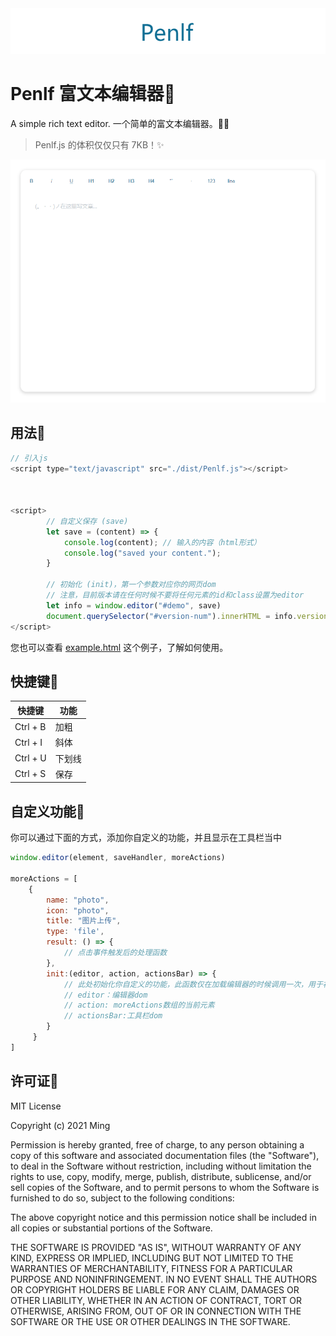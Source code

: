 <div align=center>
<img src="README.assets/image-20210705205358611.png"/>
</div>



  


# Penlf 富文本编辑器📜

  




A simple rich text editor. 一个简单的富文本编辑器。📑📌

> Penlf.js 的体积仅仅只有 7KB！✨

  

  


![image-20210705192319820](README.assets/image-20210705192319820.png)









  




## 用法🔨

```js
// 引入js
<script type="text/javascript" src="./dist/Penlf.js"></script>



<script>
        // 自定义保存 (save)
        let save = (content) => {
            console.log(content); // 输入的内容（html形式）
            console.log("saved your content.");
        }

        // 初始化 (init)，第一个参数对应你的网页dom
        // 注意，目前版本请在任何时候不要将任何元素的id和class设置为editor
        let info = window.editor("#demo", save)
        document.querySelector("#version-num").innerHTML = info.version
</script>
```



您也可以查看 [example.html](./example.html) 这个例子，了解如何使用。







  




## 快捷键🔮

| 快捷键   | 功能   |
| -------- | ------ |
| Ctrl + B | 加粗   |
| Ctrl + I | 斜体   |
| Ctrl + U | 下划线 |
| Ctrl + S | 保存   |











  




## 自定义功能📝

你可以通过下面的方式，添加你自定义的功能，并且显示在工具栏当中

``` js
window.editor(element, saveHandler, moreActions)

moreActions = [
    {
        name: "photo",
        icon: "photo",
        title: "图片上传",
        type: 'file',
        result: () => {
            // 点击事件触发后的处理函数
        },
        init:(editor, action, actionsBar) => {
            // 此处初始化你自定义的功能，此函数仅在加载编辑器的时候调用一次，用于初始化样式和相关内容
            // editor：编辑器dom
            // action: moreActions数组的当前元素
            // actionsBar:工具栏dom
        }
     }
]
```











  




## 许可证🧾

MIT License

Copyright (c) 2021 Ming

Permission is hereby granted, free of charge, to any person obtaining a copy
of this software and associated documentation files (the "Software"), to deal
in the Software without restriction, including without limitation the rights
to use, copy, modify, merge, publish, distribute, sublicense, and/or sell
copies of the Software, and to permit persons to whom the Software is
furnished to do so, subject to the following conditions:

The above copyright notice and this permission notice shall be included in all
copies or substantial portions of the Software.

THE SOFTWARE IS PROVIDED "AS IS", WITHOUT WARRANTY OF ANY KIND, EXPRESS OR
IMPLIED, INCLUDING BUT NOT LIMITED TO THE WARRANTIES OF MERCHANTABILITY,
FITNESS FOR A PARTICULAR PURPOSE AND NONINFRINGEMENT. IN NO EVENT SHALL THE
AUTHORS OR COPYRIGHT HOLDERS BE LIABLE FOR ANY CLAIM, DAMAGES OR OTHER
LIABILITY, WHETHER IN AN ACTION OF CONTRACT, TORT OR OTHERWISE, ARISING FROM,
OUT OF OR IN CONNECTION WITH THE SOFTWARE OR THE USE OR OTHER DEALINGS IN THE
SOFTWARE.







  

  

